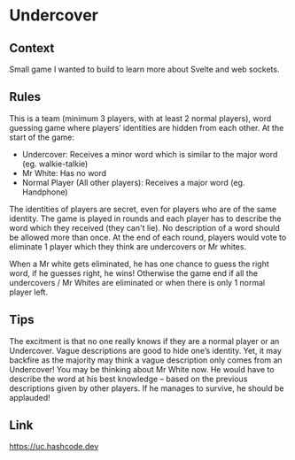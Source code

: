 # Undercover

## Context

Small game I wanted to build to learn more about Svelte and web sockets. 

## Rules

This is a team (minimum 3 players, with at least 2 normal players), word guessing game where players’ identities are hidden from each other.
At the start of the game:
- Undercover: Receives a minor word which is similar to the major word (eg. walkie-talkie)
- Mr White: Has no word
- Normal Player (All other players): Receives a major word (eg. Handphone)

The identities of players are secret, even for players who are of the same identity. The game is played in rounds and each player has to describe the word which they received (they can't lie). No description of a word should be allowed more than once. At the end of each round, players would vote to eliminate 1 player which they think are undercovers or Mr whites.

When a Mr white gets eliminated, he has one chance to guess the right word, if he guesses right, he wins! Otherwise the game end if all the undercovers / Mr Whites are eliminated or when there is only 1 normal player left.

## Tips
The excitment is that no one really knows if they are a normal player or an Undercover. Vague descriptions are good to hide one’s identity. Yet, it may backfire as the majority may think a vague description only comes from an Undercover!
You may be thinking about Mr White now. He would have to describe the word at his best knowledge – based on the previous descriptions given by other players. If he manages to survive, he should be applauded!

## Link

https://uc.hashcode.dev